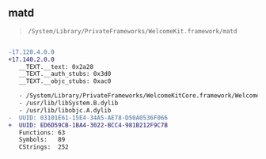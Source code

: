 ## matd

> `/System/Library/PrivateFrameworks/WelcomeKit.framework/matd`

```diff

-17.120.4.0.0
+17.140.2.0.0
   __TEXT.__text: 0x2a28
   __TEXT.__auth_stubs: 0x3d0
   __TEXT.__objc_stubs: 0xac0

   - /System/Library/PrivateFrameworks/WelcomeKitCore.framework/WelcomeKitCore
   - /usr/lib/libSystem.B.dylib
   - /usr/lib/libobjc.A.dylib
-  UUID: 03101E61-15E4-34A5-AE78-D50A0536F066
+  UUID: ED6D59CB-1BA4-3022-BCC4-981B212F9C7B
   Functions: 63
   Symbols:   89
   CStrings:  252

```
